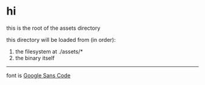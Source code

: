 # hi

this is the root of the assets directory

this directory will be loaded from (in order):

1. the filesystem at ./assets/*
2. the binary itself

---

font is [Google Sans Code](https://fonts.google.com/specimen/Google+Sans+Code)
